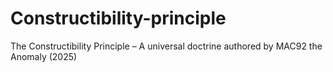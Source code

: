 # Constructibility-principle
The Constructibility Principle – A universal doctrine authored by MAC92 the Anomaly (2025)
